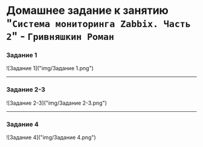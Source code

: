 # Домашнее задание к занятию "`Система мониторинга Zabbix. Часть 2`" - `Гривняшкин Роман`

### Задание 1

![Задание 1]("img/Задание 1.png")


---

### Задание 2-3

![Задание 2-3]("img/Задание 2-3.png")


---

### Задание 4

![Задание 4]("img/Задание 4.png")
